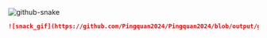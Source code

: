 <picture>
  <source media="(prefers-color-scheme: dark)" srcset="github-snake-dark.svg" />
  <source media="(prefers-color-scheme: light)" srcset="github-snake.svg" />
  <img alt="github-snake" src="github-snake.svg" />
</picture>

```markdown
![snack_gif](https://github.com/Pingquan2024/Pingquan2024/blob/output/github-contribution-grid-snake-dark.svg)
```
